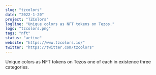 ```yaml
---
slug: "tzcolors"
date: "2022-1-20"
project: "TZColors"
logline: "Unique colors as NFT tokens on Tezos."
logo: "tzcolors.png"
tags: "nft"
status: "active"
website: "https://www.tzcolors.io/"
twitter: "https://twitter.com/tzcolors"
---
```


Unique colors as NFT tokens on Tezos one of each in existence three categories.